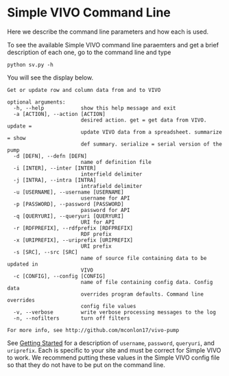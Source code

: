 # Simple VIVO Command Line

Here we describe the command line parameters and how each is used.

To see the available Simple VIVO command line paraemters and get a brief description of each one, go to
the command line and type

    python sv.py -h

You will see the display below.

    Get or update row and column data from and to VIVO
    
    optional arguments:
      -h, --help            show this help message and exit
      -a [ACTION], --action [ACTION]
                            desired action. get = get data from VIVO. update =
                            update VIVO data from a spreadsheet. summarize = show
                            def summary. serialize = serial version of the pump
      -d [DEFN], --defn [DEFN]
                            name of definition file
      -i [INTER], --inter [INTER]
                            interfield delimiter
      -j [INTRA], --intra [INTRA]
                            intrafield delimiter
      -u [USERNAME], --username [USERNAME]
                            username for API
      -p [PASSWORD], --password [PASSWORD]
                            password for API
      -q [QUERYURI], --queryuri [QUERYURI]
                            URI for API
      -r [RDFPREFIX], --rdfprefix [RDFPREFIX]
                            RDF prefix
      -x [URIPREFIX], --uriprefix [URIPREFIX]
                            URI prefix
      -s [SRC], --src [SRC]
                            name of source file containing data to be updated in
                            VIVO
      -c [CONFIG], --config [CONFIG]
                            name of file containing config data. Config data
                            overrides program defaults. Command line overrides
                            config file values
      -v, --verbose         write verbose processing messages to the log
      -n, --nofilters       turn off filters
    
    For more info, see http://github.com/mconlon17/vivo-pump
    
See [Getting Started](Getting-Started.md) for a description of `username`, `password`, `queryuri`, and `uriprefix`.
Each is specific to your site and must be correct for Simple VIVO to work.  We recommend putting these values in the
Simple VIVO config file so that they do not have to be put on the command line.